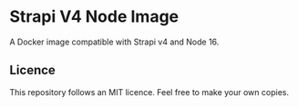 # Strapi V4 Node Image

A Docker image compatible with Strapi v4 and Node 16.

## Licence

This repository follows an MIT licence. Feel free to make your own copies.
